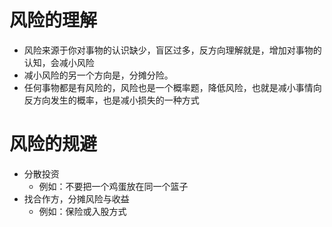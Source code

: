 # 风险的理解
+ 风险来源于你对事物的认识缺少，盲区过多，反方向理解就是，增加对事物的认知，会减小风险
+  减小风险的另一个方向是，分摊分险。
+ 任何事物都是有风险的，风险也是一个概率题，降低风险，也就是减小事情向反方向发生的概率，也是减小损失的一种方式
# 风险的规避
+  分散投资
	- 例如：不要把一个鸡蛋放在同一个篮子
+  找合作方，分摊风险与收益
	- 例如：保险或入股方式